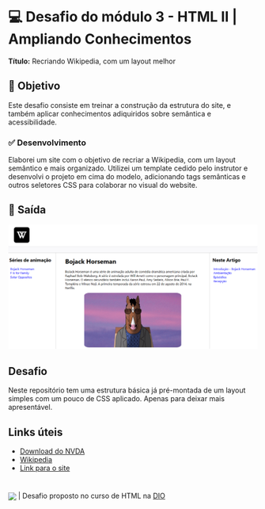 # 💻 Desafio do módulo 3 - HTML II | Ampliando Conhecimentos

**Título:** Recriando Wikipedia, com um layout melhor

## 📝 Objetivo
Este desafio consiste em treinar a construção da estrutura do site, e também aplicar conhecimentos adiquiridos sobre semântica e acessibilidade.

### ✅ Desenvolvimento
Elaborei um site com o objetivo de recriar a Wikipedia, com um layout semântico e mais organizado. Utilizei um template cedido pelo instrutor e desenvolvi o projeto em cima do modelo, adicionando tags semânticas e outros seletores CSS para colaborar no visual do website.

## 📌 Saída
![Home page do site da Wiki](./assets/images/image.png)

## Desafio
Neste repositório tem uma estrutura básica já pré-montada de um layout simples com um pouco de CSS aplicado. Apenas para deixar mais apresentável.

## Links úteis
- [Download do NVDA](https://www.nvaccess.org/download/)
- [Wikipedia](https://pt.wikipedia.org/)
- [Link para o site](https://eprahoje.github.io/website-trilha-html-modulo-3/)

#
<img src = "https://github.com/eprahoje/classificador-de-nivel-de-heroi/assets/143037296/488c9d56-21ae-419d-a15b-32824a7fa2fd" width = 100px align = "center"> | Desafio proposto no curso de HTML na [DIO](https://www.dio.me)


